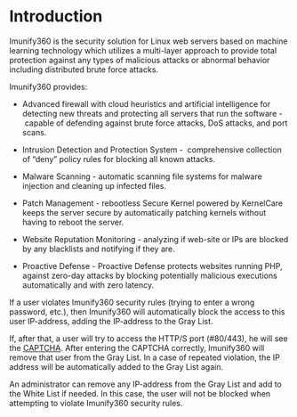 # Introduction


Imunify360 is the security solution for Linux web servers based on machine learning technology which utilizes a multi-layer approach to provide total protection against any types of malicious attacks or abnormal behavior including distributed brute force attacks.

Imunify360 provides:

 * Advanced firewall with cloud heuristics and artificial intelligence for detecting new threats and protecting all servers that run the software -  capable of defending against brute force attacks, DoS attacks, and port scans.

 * Intrusion Detection and Protection System -  comprehensive collection of “deny” policy rules for blocking all known attacks.

 * Malware Scanning - automatic scanning file systems for malware injection and cleaning up infected files.

 * Patch Management - rebootless Secure Kernel powered by KernelCare keeps the server secure by automatically patching kernels without having to reboot the server.

 * Website Reputation Monitoring - analyzing if web-site or IPs are blocked by any blacklists and notifying if they are.

 * Proactive Defense - Proactive Defense protects websites running PHP, against zero-day attacks by blocking potentially malicious executions automatically and with zero latency.

If a user violates Imunify360 security rules (trying to enter a wrong password, etc.), then Imunify360 will automatically block the access to this user IP-address, adding the IP-address to the <span class="notranslate">Gray List</span>.

If, after that, a user will try to access the HTTP/S port (#80/443), he will see the [CAPTCHA](/webshield/#captcha). After entering the CAPTCHA correctly, Imunify360 will remove that user from the <span class="notranslate">Gray List</span>. In a case of repeated violation, the IP address will be automatically added to the <span class="notranslate">Gray List</span> again.

An administrator can remove any IP-address from the <span class="notranslate">Gray List</span> and add to the <span class="notranslate">White List</span> if needed. In this case, the user will not be blocked when attempting to violate Imunify360 security rules.

